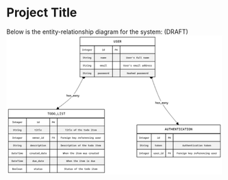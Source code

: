 
# Project Title

Below is the entity-relationship diagram for the system:
(DRAFT)
![Entity Relationship Diagram](db.png)
